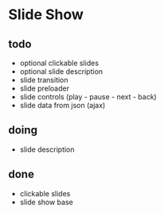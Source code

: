 # Slide Show

## todo

 - optional clickable slides
 - optional slide description
 - slide transition
 - slide preloader
 - slide controls (play - pause - next - back)
 - slide data from json (ajax)

## doing

 - slide description

## done

 - clickable slides
 - slide show base